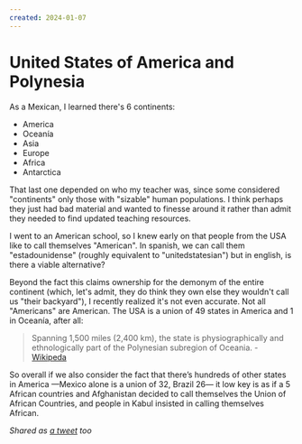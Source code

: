 ```yaml
---
created: 2024-01-07
---
```


# United States of America and Polynesia

As a Mexican, I learned there's 6 continents:

- America
- Oceanía
- Asia
- Europe
- Africa
- Antarctica

That last one depended on who my teacher was, since some considered "continents" only those with "sizable" human populations. I think perhaps they just had bad material and wanted to finesse around it rather than admit they needed to find updated teaching resources.

I went to an American school, so I knew early on that people from the USA like to call themselves "American". In spanish, we can call them "estadounidense" (roughly equivalent to "unitedstatesian") but in english, is there a viable alternative?

Beyond the fact this claims ownership for the demonym of the entire continent (which, let's admit, they do think they own else they wouldn't call us "their backyard"), I recently realized it's not even accurate. Not all "Americans" are American. The USA is a union of 49 states in America and 1 in Oceanía, after all:

> Spanning 1,500 miles (2,400 km), the state is physiographically and ethnologically part of the Polynesian subregion of Oceania. - [Wikipeda](https://en.wikipedia.org/wiki/Hawaii)

So overall if we also consider the fact that there’s hundreds of other states in America —Mexico alone is a union of 32, Brazil 26— it low key is as if a 5 African countries and Afghanistan decided to call themselves the Union of African Countries, and people in Kabul insisted in calling themselves African.

_Shared as [a tweet](https://twitter.com/aykev/status/1743911207483166955) too_

